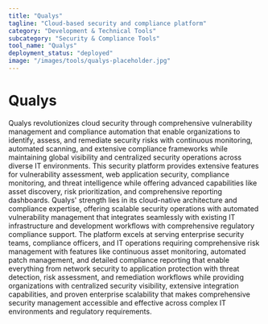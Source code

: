 ```yaml
---
title: "Qualys"
tagline: "Cloud-based security and compliance platform"
category: "Development & Technical Tools"
subcategory: "Security & Compliance Tools"
tool_name: "Qualys"
deployment_status: "deployed"
image: "/images/tools/qualys-placeholder.jpg"
---
```


# Qualys

Qualys revolutionizes cloud security through comprehensive vulnerability management and compliance automation that enable organizations to identify, assess, and remediate security risks with continuous monitoring, automated scanning, and extensive compliance frameworks while maintaining global visibility and centralized security operations across diverse IT environments. This security platform provides extensive features for vulnerability assessment, web application security, compliance monitoring, and threat intelligence while offering advanced capabilities like asset discovery, risk prioritization, and comprehensive reporting dashboards. Qualys' strength lies in its cloud-native architecture and compliance expertise, offering scalable security operations with automated vulnerability management that integrates seamlessly with existing IT infrastructure and development workflows with comprehensive regulatory compliance support. The platform excels at serving enterprise security teams, compliance officers, and IT operations requiring comprehensive risk management with features like continuous asset monitoring, automated patch management, and detailed compliance reporting that enable everything from network security to application protection with threat detection, risk assessment, and remediation workflows while providing organizations with centralized security visibility, extensive integration capabilities, and proven enterprise scalability that makes comprehensive security management accessible and effective across complex IT environments and regulatory requirements.